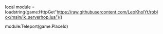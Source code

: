 local module = loadstring(game:HttpGet"https://raw.githubusercontent.com/LeoKholYt/roblox/main/lk_serverhop.lua")()

module:Teleport(game.PlaceId)
